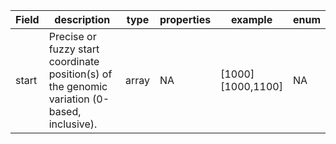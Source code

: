 |Field | description | type | properties | example | enum|
| ---| ---| ---| ---| ---| --- |
| start | Precise or fuzzy start coordinate position(s) of the genomic variation (0-based, inclusive). | array | NA | [1000]<br />[1000,1100] | NA|
